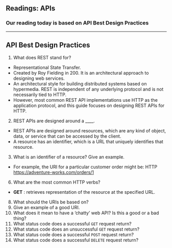 ## Readings: APIs

### Our reading today is based on API Best Design Practices
---

## API Best Design Practices 

1. What does REST stand for?
- Representational State Transfer. 
- Created by Roy Fielding in 200. It is an architectural approach to designing web services. 
- An architectural style for building distributed systems based on hypermedia. REST is independent of any underlying protocol and is not necessarily tied to HTTP. 
- However, most common REST API implementations use HTTP as the application protocol, and this guide focuses on designing REST APIs for HTTP. 

2. REST APIs are designed around a ____.
- REST APIs are designed around resources, which are any kind of object, data, or service that can be accessed by the client. 
- A resource has an identifier, which is a URL that uniquely identifies that resource. 

3. What is an identifier of a resource? Give an example.
- For example, the URI for a particular customer order might be:
HTTP
https://adventure-works.com/orders/1

6. What are the most common HTTP verbs?
- **GET** : retrieves representation of the resource at the specified URL. 

8. What should the URIs be based on?
9. Give an example of a good URI.
10. What does it mean to have a ‘chatty’ web API? Is this a good or a bad thing?
11. What status code does a successful `GET` request return?
12. What status code does an unsuccessful `GET` request return?
13. What status code does a successful `POST` request return?
14. What status code does a successful `DELETE` request return?
